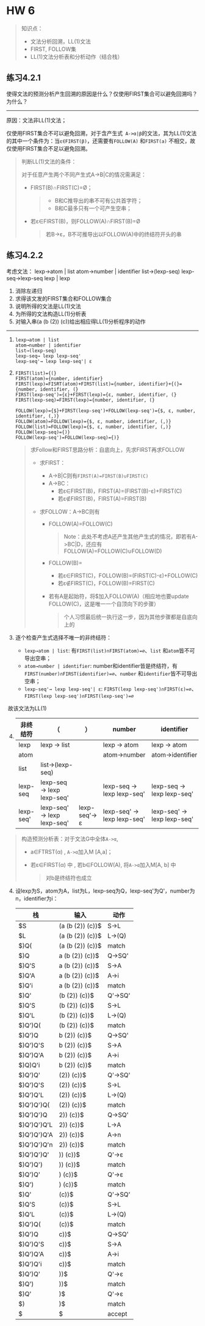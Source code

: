 # HW 6

> 知识点：
>
> - 文法分析回溯，LL(1)文法
> - FIRST, FOLLOW集
> - LL(1)文法分析表和分析动作（结合栈）

## 练习4.2.1

使得文法的预测分析产生回溯的原因是什么？仅使用FIRST集合可以避免回溯吗？为什么？

---

原因：文法非LL(1)文法；

仅使用FIRST集合不可以避免回溯，对于含产生式`` A->α|β``的文法，其为LL(1)文法的其中一个条件为：当`ε∈FIRST(β)`，还需要有`FOLLOW(A)` 和`FIRST(a)` 不相交，故仅使用FIRST集合不足以避免回溯。

> 判断LL(1)文法的条件：
>
> 对于任意产生两个不同产生式A->B|C的情况需满足：
>
> - FIRST(B)∩FIRST(C)=Ø；
>
>   > - B和C推导出的串不可有公共首字符；
>   > - B和C最多只有一个可产生空串；
>
> - 若ε∈FIRST(B)，则FOLLOW(A)∩FIRST(B)=Ø
>
>   > 若B->ε，B不可推导出以FOLLOW(A)中的终结符开头的串

## 练习4.2.2

考虑文法：
    lexp→atom | list
	atom→number | identifier
	list→(lexp-seq)
	lexp-seq→lexp-seq lexp | lexp

1. 消除左递归
2. 求得该文发的FIRST集合和FOLLOW集合
3. 说明所得的文法是LL(1)文法
4. 为所得的文法构造LL(1)分析表
5. 对输入串(a (b (2)) (c))给出相应得LL(1)分析程序的动作

---

1. ```
   lexp→atom | list
   atom→number | identifier
   list→(lexp-seq)
   lexp-seq→ lexp lexp-seq'
   lexp-seq'→ lexp lexp-seq'| ε
   ```

2. ```
   FIRST(list)={(}
   FIRST(atom)={number, identifier}
   FIRST(lexp)=FISRT(atom)+FIRST(list)={number, identifier}+{(}= {number, identifier, (}
   FIRST(lexp-seq')={ε}+FIRST(lexp)={ε, number, identifier, (}
   FIRST(lexp-seq)=FIRST(lexp)={number, identifier, (}
   ```
   
   ```
   FOLLOW(lexp)={$}+FIRST(lexp-seq')+FOLLOW(lexp-seq')={$, ε, number, identifier, (,)}
   FOLLOW(atom)=FOLLOW(lexp)={$, ε, number, identifier, (,)}
   FOLLOW(list)=FOLLOW(lexp)={$, ε, number, identifier, (,)}
   FOLLOW(lexp-seq)={)}
   FOLLOW(lexp-seq')=FOLLOW(lexp-seq)={)}
   ```
	
	> 求Follow和FIRST思路分析：自底向上，先求FIRST再求FOLLOW
	>
	> - 求FIRST：
	>
	>   - A->B|C则有`FIRST(A)=FIRST(B)∪FIRST(C)`
	>   - A->BC：
	>     - 若ε∈FIRST(B)，FIRST(A)=(FIRST(B)-ε)+FIRST(C)
	>     - 若ε∉FIRST(B)，FIRST(A)=FIRST(B)
	>
	> - 求FOLLOW：A->BC则有
	>
	>   - FOLLOW(A)=FOLLOW(C)
	>
	>     > Note：此处不考虑A还产生其他产生式的情况，即若有A->BC|D，还应有FOLLOW(A)=FOLLOW(C)∪FOLLOW(D)
	>
	>   - FOLLOW(B)=
	>
	>     - 若ε∈FIRST(C)，FOLLOW(B)=(FIRST(C)-ε)+FOLLOW(C)
	>     - 若ε∉FIRST(C)，FOLLOW(B)=FIRST(C)
	>
	>   - 若有A是起始符，将$加入FOLLOW(A)（相应地也要update FOLLOW(C)，这是唯一一个自顶向下的步骤）
	>
	>     > 个人习惯最后统一执行这一步，因为其他步骤都是自底向上的


3. 逐个检查产生式选择不唯一的非终结符：
   - `lexp→atom | list`:
     有`FIRST(list)∩FIRST(atom)=∅`、`list` 和`atom`皆不可导出空串；
   - `atom→number | identifier`: 
     number和identifier皆是终结符，有`FIRST(number)∩FIRST(identifier)=∅`、`number` 和`identifier`皆不可导出空串；
   - `lexp-seq'→ lexp lexp-seq'| ε`:
     `FIRST(lexp lexp-seq')∩FIRST(ε)=∅`、`FIRST(lexp lexp-seq')∩FIRST(lexp-seq')=∅`

​		故该文法为LL(1)

4. | 非终结符  | （                         | ）           | number                     | identifier                 | $    |
   | --------- | -------------------------- | ------------ | -------------------------- | -------------------------- | ---- |
   | lexp      | lexp → list                |              | lexp → atom                | lexp → atom                |      |
   | atom      |                            |              | atom→number                | atom→identifier            |      |
   | list      | list→(lexp-seq)            |              |                            |                            |      |
   | lexp-seq  | lexp-seq → lexp lexp-seq'  |              | lexp-seq → lexp lexp-seq'  | lexp-seq → lexp lexp-seq'  |      |
   | lexp-seq' | lexp-seq' → lexp lexp-seq' | lexp-seq'→ ε | lexp-seq' → lexp lexp-seq' | lexp-seq' → lexp lexp-seq' |      |
   
   

>  构造预测分析表：对于文法G中全体`A->α`, 
>
> - a∈FTRST(α)  , `A->α`加入M [A,a]；
>
> - 若ε∈FIRST(α) 中 , 若b∈FOLLOW(A), 将`A->α`加入M[A, b] 中
>
>   > 对b是终结符也成立

4. 设lexp为S，atom为A，list为L，lexp-seq为Q，lexp-seq'为Q'，number为n，identifier为i：
   
   
   | 栈          | 输入             | 动作    |
   | ----------- | ---------------- | ------- |
   | \$S          | (a (b (2)) (c))\$ | S->L    |
   | \$L          | (a (b (2)) (c))\$ | L->(Q)  |
   | \$)Q(        | (a (b (2)) (c))\$ | match   |
   | \$)Q         | a (b (2)) (c))\$  | Q->SQ'  |
   | \$)Q'S       | a (b (2)) (c))\$  | S->A    |
   | \$)Q'A       | a (b (2)) (c))\$  | A->i    |
   | \$)Q'i       | a (b (2)) (c))\$  | match   |
   | \$)Q'        | (b (2)) (c))\$    | Q'->SQ' |
   | \$)Q'S       | (b (2)) (c))\$    | S->L    |
   | \$)Q'L       | (b (2)) (c))\$    | L->(Q)  |
   | \$)Q')Q(     | (b (2)) (c))\$    | match   |
   | \$)Q')Q      | b (2)) (c))\$     | Q->SQ'  |
   | \$)Q')Q'S    | b (2)) (c))\$     | S->A    |
   | \$)Q')Q'A    | b (2)) (c))\$     | A->i    |
   | \$)Q)Q'i     | b (2)) (c))\$     | match   |
   | \$)Q')Q'     | (2)) (c))\$       | Q'->SQ' |
   | \$)Q')Q'S    | (2)) (c))\$       | S->L    |
   | \$)Q')Q'L    | (2)) (c))\$       | L->(Q)  |
   | \$)Q')Q')Q(  | (2)) (c))\$       | match   |
   | \$)Q')Q')Q   | 2)) (c))\$        | Q->SQ'  |
   | \$)Q')Q')Q'L | 2)) (c))\$        | L->A    |
   | \$)Q')Q')Q'A | 2)) (c))\$        | A->n    |
   | \$)Q')Q')Q'n | 2)) (c))\$        | match   |
   | \$)Q')Q')Q'  | )) (c))\$         | Q'->ε   |
   | \$)Q')Q')    | )) (c))\$         | match   |
   | \$)Q')Q'     | ) (c))\$          | Q'->ε   |
   | \$)Q')       | ) (c))\$          | match   |
   | \$)Q'        | (c))\$            | Q'->SQ' |
   | \$)Q'S       | (c))\$            | S->L    |
   | \$)Q'L       | (c))\$            | L->(Q)  |
   | \$)Q')Q(     | (c))\$            | match   |
   | \$)Q')Q      | c))\$             | Q->SQ'  |
   | \$)Q')Q'S    | c))\$             | S->A    |
   | \$)Q')Q'A    | c))\$             | A->i    |
   | \$)Q')Q'i    | c))\$             | match   |
   | \$)Q')Q'     | ))\$              | Q'->ε   |
   | \$)Q')       | ))\$              | match   |
   | \$)Q'        | )\$               | Q'->ε   |
   | \$)          | )\$               | match   |
   | \$           | \$                | accept  |
